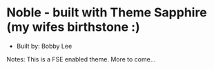 # Noble - built with Theme Sapphire (my wifes birthstone :)

- Built by: Bobby Lee

Notes: This is a FSE enabled theme. More to come...